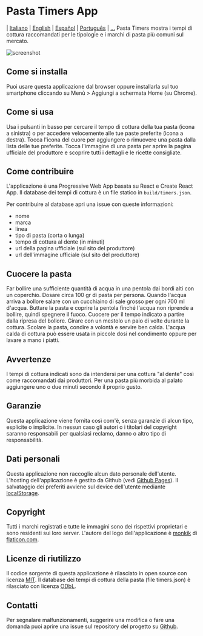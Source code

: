 # Pasta Timers App

| [Italiano](https://github.com/jenkin/pasta-timers-app/blob/master/README.md) | [English](https://github.com/jenkin/pasta-timers-app/blob/master/README-en.md) | [Español](https://github.com/jenkin/pasta-timers-app/blob/master/README-es.md) | [Português](https://github.com/jenkin/pasta-timers-app/blob/master/README-pt.md) | [...](https://github.com/jenkin/pasta-timers-app/issues/15)
Pasta Timers mostra i tempi di cottura raccomandati per le tipologie e i marchi di pasta più comuni sul mercato.

![screenshot](https://repository-images.githubusercontent.com/214686946/4b0a8980-ed27-11e9-827f-88954c137291)

## Come si installa

Puoi usare questa applicazione dal browser oppure installarla sul tuo smartphone cliccando su Menù > Aggiungi a schermata Home (su Chrome).

## Come si usa

Usa i pulsanti in basso per cercare il tempo di cottura della tua pasta (icona a sinistra)
o per accedere velocemente alle tue paste preferite (icona a destra).
Tocca l'icona del cuore per aggiungere o rimuovere una pasta dalla lista delle tue preferite.
Tocca l'immagine di una pasta per aprire la pagina ufficiale del produttore e scoprire tutti i dettagli e le ricette consigliate.

## Come contribuire

L'applicazione è una Progressive Web App basata su React e Create React App.
Il database dei tempi di cottura è un file statico in `build/timers.json`.

Per contribuire al database apri una issue con queste informazioni:

* nome
* marca
* linea
* tipo di pasta (corta o lunga)
* tempo di cottura al dente (in minuti)
* url della pagina ufficiale (sul sito del produttore)
* url dell'immagine ufficiale (sul sito del produttore)

## Cuocere la pasta

Far bollire una sufficiente quantità di acqua in una pentola dai bordi alti con un coperchio.
Dosare circa 100 gr di pasta per persona.
Quando l'acqua arriva a bollore salare con un cucchiaino di sale grosso per ogni 700 ml d'acqua.
Buttare la pasta e coprire la pentola finché l'acqua non riprende a bollire, quindi spegnere il fuoco.
Cuocere per il tempo indicato a partire dalla ripresa del bollore.
Girare con un mestolo un paio di volte durante la cottura.
Scolare la pasta, condire a volontà e servire ben calda.
L'acqua calda di cottura può essere usata in piccole dosi nel condimento oppure per lavare a mano i piatti.

## Avvertenze

I tempi di cottura indicati sono da intendersi per una cottura "al dente" così come raccomandati dai produttori.
Per una pasta più morbida al palato aggiungere uno o due minuti secondo il proprio gusto.

## Garanzie

Questa applicazione viene fornita così com'è, senza garanzie di alcun tipo, esplicite o implicite.
In nessun caso gli autori o i titolari del copyright saranno responsabili per qualsiasi reclamo, danno o altro tipo di responsabilità.

## Dati personali

Questa applicazione non raccoglie alcun dato personale dell'utente.
L'hosting dell'applicazione è gestito da Github (vedi <a href="https://pages.github.com/" rel="noopener noreferrer" target="_blank">Github Pages</a>).
Il salvataggio dei preferiti avviene sul device dell'utente mediante <a href="https://developer.mozilla.org/en-US/docs/Web/API/Window/localStorage" rel="noopener noreferrer" target="_blank">localStorage</a>.

## Copyright

Tutti i marchi registrati e tutte le immagini sono dei rispettivi proprietari e sono residenti sui loro server.
L'autore del logo dell'applicazione è <a href="https://www.flaticon.com/authors/monkik" title="monkik">monkik</a> di <a href="https://www.flaticon.com/" title="Flaticon">flaticon.com</a>.

## Licenze di riutilizzo

Il codice sorgente di questa applicazione è rilasciato in open source con licenza <a href="https://tldrlegal.com/license/mit-license" rel="noopener noreferrer" target="_blank">MIT</a>.
Il database dei tempi di cottura della pasta (file timers.json) è rilasciato con licenza <a href="https://tldrlegal.com/license/odc-open-database-license-(odbl)" rel="noopener noreferrer" target="_blank">ODbL</a>.

## Contatti

Per segnalare malfunzionamenti, suggerire una modifica o fare una domanda puoi aprire una issue sul repository del progetto su <a href="https://github.com/jenkin/pasta-timers-app/issues" rel="noopener noreferrer" target="_blank">Github</a>.
